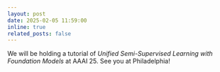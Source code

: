 ```yaml
---
layout: post
date: 2025-02-05 11:59:00
inline: true
related_posts: false
---
```

We will be holding a tutorial of *Unified Semi-Supervised Learning with Foundation Models* at AAAI 25. See you at Philadelphia!
